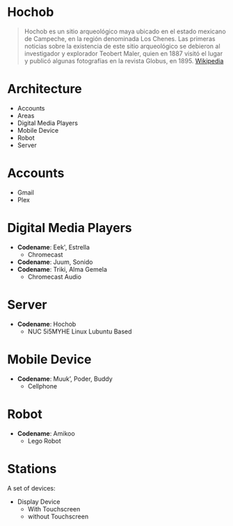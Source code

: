 # Hochob

> Hochob es un sitio arqueológico maya ubicado en el estado mexicano de Campeche, en la región denominada Los Chenes. Las primeras noticias sobre la existencia de este sitio arqueológico se debieron al investigador y explorador Teobert Maler, quien en 1887 visitó el lugar y publicó algunas fotografías en la revista Globus, en 1895. [Wikipedia](https://es.wikipedia.org/wiki/Hochob)

# Architecture

- Accounts
- Areas
- Digital Media Players
- Mobile Device
- Robot
- Server

# Accounts

- Gmail
- Plex

# Digital Media Players

- __Codename__: Eek', Estrella
  - Chromecast
- __Codename__: Juum, Sonido
- __Codename__: Triki, Alma Gemela
  - Chromecast Audio

# Server

- __Codename__: Hochob
  - NUC 5i5MYHE Linux Lubuntu Based

# Mobile Device

- __Codename__: Muuk’, Poder, Buddy
  - Cellphone  

# Robot

- __Codename__: Amikoo
  - Lego Robot

# Stations

A set of devices:

- Display Device
  - With Touchscreen
  - without Touchscreen
